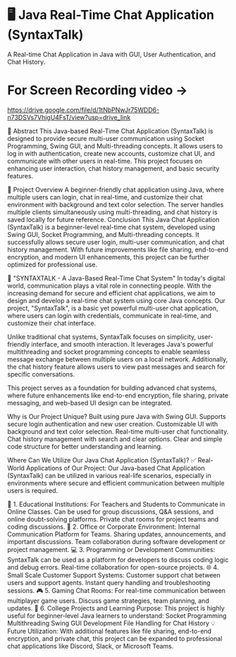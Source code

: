 # 🖥️ Java Real-Time Chat Application (SyntaxTalk)
A Real-time Chat Application in Java with GUI, User Authentication, and Chat History.
# For Screen Recording video -> 
https://drive.google.com/file/d/1tNbPNwJr75WDD6-n73DSVs7VhigU4FsT/view?usp=drive_link


📌 Abstract
This Java-based Real-Time Chat Application (SyntaxTalk) is designed to provide secure multi-user communication using Socket Programming, Swing GUI, and Multi-threading concepts. It allows users to log in with authentication, create new accounts, customize chat UI, and communicate with other users in real-time. This project focuses on enhancing user interaction, chat history management, and basic security features.


🎯 Project Overview
A beginner-friendly chat application using Java, where multiple users can login, chat in real-time, and customize their chat environment with background and text color selection. The server handles multiple clients simultaneously using multi-threading, and chat history is saved locally for future reference.
Conclusion
This Java Chat Application (SyntaxTalk) is a beginner-level real-time chat system, developed using Swing GUI, Socket Programming, and Multi-threading concepts. It successfully allows secure user login, multi-user communication, and chat history management. With future improvements like file sharing, end-to-end encryption, and modern UI enhancements, this project can be further optimized for professional use.


🌟 "SYNTAXTALK - A Java-Based Real-Time Chat System"
In today's digital world, communication plays a vital role in connecting people. With the increasing demand for secure and efficient chat applications, we aim to design and develop a real-time chat system using core Java concepts. Our project, "SyntaxTalk", is a basic yet powerful multi-user chat application, where users can login with credentials, communicate in real-time, and customize their chat interface.

Unlike traditional chat systems, SyntaxTalk focuses on simplicity, user-friendly interface, and smooth interaction. It leverages Java's powerful multithreading and socket programming concepts to enable seamless message exchange between multiple users on a local network. Additionally, the chat history feature allows users to view past messages and search for specific conversations.

This project serves as a foundation for building advanced chat systems, where future enhancements like end-to-end encryption, file sharing, private messaging, and web-based UI design can be integrated.


 Why is Our Project Unique?
Built using pure Java with Swing GUI.
Supports secure login authentication and new user creation.
Customizable UI with background and text color selection.
Real-time multi-user chat functionality.
Chat history management with search and clear options.
Clear and simple code structure for better understanding and learning.


Where Can We Utilize Our Java Chat Application (SyntaxTalk)?
✅ Real-World Applications of Our Project:
Our Java-based Chat Application (SyntaxTalk) can be utilized in various real-life scenarios, especially in environments where secure and efficient communication between multiple users is required.

🚀 1. Educational Institutions:
For Teachers and Students to Communicate in Online Classes.
Can be used for group discussions, Q&A sessions, and online doubt-solving platforms.
Private chat rooms for project teams and coding discussions.
🏢 2. Office or Corporate Environment:
Internal Communication Platform for Teams.
Sharing updates, announcements, and important discussions.
Team collaboration during software development or project management.
💻 3. Programming or Development Communities:
SyntaxTalk can be used as a platform for developers to discuss coding logic and debug errors.
Real-time collaboration for open-source projects.
🌐 4. Small Scale Customer Support Systems:
Customer support chat between users and support agents.
Instant query handling and troubleshooting sessions.
🎮 5. Gaming Chat Rooms:
For real-time communication between multiplayer game users.
Discuss game strategies, team planning, and updates.
🏫 6. College Projects and Learning Purpose:
This project is highly useful for beginner-level Java learners to understand:
Socket Programming
Multithreading
Swing GUI Development
File Handling for Chat History
💡 Future Utilization:
With additional features like file sharing, end-to-end encryption, and private chat, this project can be expanded to professional chat applications like Discord, Slack, or Microsoft Teams.







